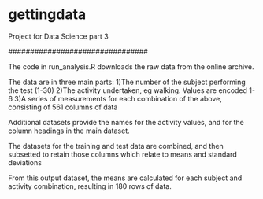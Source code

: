 gettingdata
===========

Project for Data Science part 3


################################

The code in run_analysis.R downloads the raw data from the online archive.

The data are in three main parts:
1)The number of the subject performing the test (1-30)
2)The activity undertaken, eg walking. Values are encoded 1-6
3)A series of measurements for each combination of the above, consisting of 561 columns of data

Additional datasets provide the names for the activity values, and for the column headings in the main dataset.

The datasets for the training and test data are combined, and then subsetted to retain those columns which relate to means and standard deviations

From this output dataset, the means are calculated for each subject and activity combination, resulting in 180 rows of data.

